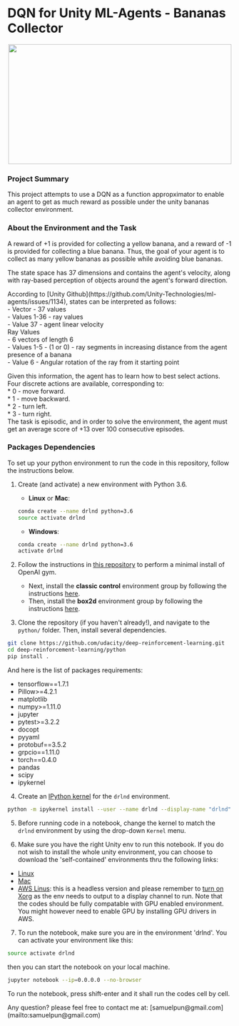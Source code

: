 
# DQN for Unity ML-Agents - Bananas Collector

<p align="center"><a href="https://gym.openai.com/envs/MsPacman-v0/">
 <img width="500" height="269" src="https://github.com/chihoxtra/dqn_unity_navigation/blob/master/banana.gif"></a>
</p>

### Project Summary

This project attempts to use a DQN as a function appropximator to enable an agent to get as much reward as possible under the unity bananas collector environment.

### About the Environment and the Task

A reward of +1 is provided for collecting a yellow banana, and a reward of -1 is provided for collecting a blue banana. Thus, the goal of your agent is to collect as many yellow bananas as possible while avoiding blue bananas.
<P>
The state space has 37 dimensions and contains the agent's velocity, along with ray-based perception of objects around the agent's forward direction. <P>
According to [Unity Github](https://github.com/Unity-Technologies/ml-agents/issues/1134), states can be interpreted as follows:<br>
- Vector - 37 values<br>
  - Values 1-36 - ray values<br>
  - Value 37 - agent linear velocity<br>
Ray Values<br>
- 6 vectors of length 6<br>
  - Values 1-5 - (1 or 0) - ray segments in increasing distance from the agent presence of a banana<br>
  - Value 6 - Angular rotation of the ray from it starting point
<P>
Given this information, the agent has to learn how to best select actions. Four discrete actions are available, corresponding to:<br>
* 0 - move forward.<br>
* 1 - move backward.<br>
* 2 - turn left.<br>
* 3 - turn right.<br>
The task is episodic, and in order to solve the environment, the agent must get an average score of +13 over 100 consecutive episodes.

### Packages Dependencies

To set up your python environment to run the code in this repository, follow the instructions below.

1. Create (and activate) a new environment with Python 3.6.

	- __Linux__ or __Mac__:
	```bash
	conda create --name drlnd python=3.6
	source activate drlnd
	```
	- __Windows__:
	```bash
	conda create --name drlnd python=3.6
	activate drlnd
	```

2. Follow the instructions in [this repository](https://github.com/openai/gym) to perform a minimal install of OpenAI gym.  
	- Next, install the **classic control** environment group by following the instructions [here](https://github.com/openai/gym#classic-control).
	- Then, install the **box2d** environment group by following the instructions [here](https://github.com/openai/gym#box2d).

3. Clone the repository (if you haven't already!), and navigate to the `python/` folder.  Then, install several dependencies.
```bash
git clone https://github.com/udacity/deep-reinforcement-learning.git
cd deep-reinforcement-learning/python
pip install .
```
And here is the list of packages requirements:
- tensorflow==1.7.1
- Pillow>=4.2.1
- matplotlib
- numpy>=1.11.0
- jupyter
- pytest>=3.2.2
- docopt
- pyyaml
- protobuf==3.5.2
- grpcio==1.11.0
- torch==0.4.0
- pandas
- scipy
- ipykernel

4. Create an [IPython kernel](http://ipython.readthedocs.io/en/stable/install/kernel_install.html) for the `drlnd` environment.  
```bash
python -m ipykernel install --user --name drlnd --display-name "drlnd"
```

5. Before running code in a notebook, change the kernel to match the `drlnd` environment by using the drop-down `Kernel` menu.

6. Make sure you have the right Unity env to run this notebook. If you do not wish to install the whole unity environment, you can choose to download the 'self-contained' environments thru the following links:
- [Linux](https://s3-us-west-1.amazonaws.com/udacity-drlnd/P1/Banana/Banana_Linux.zip)
- [Mac](https://s3-us-west-1.amazonaws.com/udacity-drlnd/P1/Banana/Banana.app.zip)
- [AWS Linus](https://s3-us-west-1.amazonaws.com/udacity-drlnd/P1/Banana/Banana_Linux_NoVis.zip): this is a headless version and please remember to [turn on Xorg](https://github.com/Unity-Technologies/ml-agents/blob/master/docs/Training-on-Amazon-Web-Service.md) as the env needs to output to a display channel to run. Note that the codes should be fully compatable with GPU enabled environment. You might however need to enable GPU by installing GPU drivers in AWS.

7. To run the notebook, make sure you are in the environment 'drlnd'. You can activate your environment like this:
```bash
source activate drlnd
```
then you can start the notebook on your local machine.
```bash
jupyter notebook --ip=0.0.0.0 --no-browser
```
To run the notebook, press shift-enter and it shall run the codes cell by cell.
<P>
Any question? please feel free to contact me at: [samuelpun@gmail.com](mailto:samuelpun@gmail.com)
